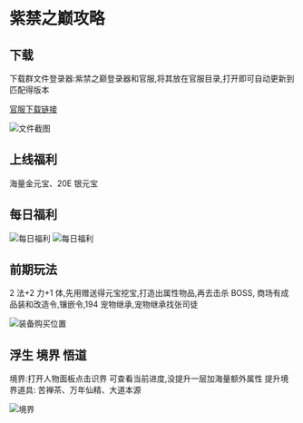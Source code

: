 # 紫禁之巅攻略

## 下载

下载群文件登录器:紫禁之巅登录器和官服,将其放在官服目录,打开即可自动更新到匹配得版本

[官服下载链接](http://wd.gyyx.cn/download/)

![文件截图](https://s2.loli.net/2024/01/19/gMG9c6LvZjOmwKq.png)

## 上线福利

海量金元宝、20E 银元宝

## 每日福利

![每日福利](https://s2.loli.net/2024/01/19/wPKuYcLtBDkxoIn.png)
![每日福利](https://s2.loli.net/2024/01/19/vGOy6l2rKZfPDmI.png)

## 前期玩法

2 法+2 力+1 体,先用赠送得元宝挖宝,打造出属性物品,再去击杀 BOSS,
商场有成品装和改造令,镶嵌令,194 宠物继承,宠物继承找张司徒

![装备购买位置](https://s2.loli.net/2024/01/19/IGBdto6KzVU7RMT.png)

## 浮生 境界 悟道

境界:打开人物面板点击识界 可查看当前进度,没提升一层加海量额外属性
提升境界道具: 苦禅茶、万年仙精、大道本源

![境界](https://s2.loli.net/2024/01/19/WdD5oYNSCMKZ1b7.png)
